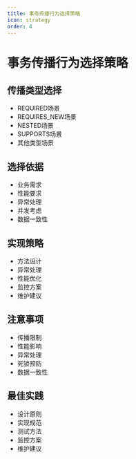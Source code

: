 ```yaml
---
title: 事务传播行为选择策略
icon: strategy
order: 4
---
```


# 事务传播行为选择策略

## 传播类型选择
- REQUIRED场景
- REQUIRES_NEW场景
- NESTED场景
- SUPPORTS场景
- 其他类型场景

## 选择依据
- 业务需求
- 性能要求
- 异常处理
- 并发考虑
- 数据一致性

## 实现策略
- 方法设计
- 异常处理
- 性能优化
- 监控方案
- 维护建议

## 注意事项
- 传播限制
- 性能影响
- 异常处理
- 死锁预防
- 数据一致性

## 最佳实践
- 设计原则
- 实现规范
- 测试方法
- 监控方案
- 维护建议
